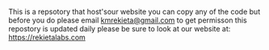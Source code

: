 This is a repsotory that host'sour website you can copy any of the code but before you do please email kmrekieta@gmail.com to get permisson this repostory is updated daily 
please be sure to look at our website at:
https://rekietalabs.com
